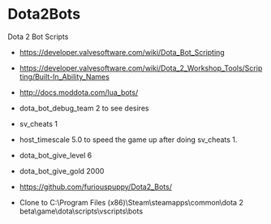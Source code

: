 # Dota2Bots
Dota 2 Bot Scripts

- https://developer.valvesoftware.com/wiki/Dota_Bot_Scripting
- https://developer.valvesoftware.com/wiki/Dota_2_Workshop_Tools/Scripting/Built-In_Ability_Names
- http://docs.moddota.com/lua_bots/
- dota_bot_debug_team 2 to see desires
- sv_cheats 1
- host_timescale 5.0 to speed the game up after doing sv_cheats 1.
- dota_bot_give_level 6
- dota_bot_give_gold 2000
- https://github.com/furiouspuppy/Dota2_Bots/

- Clone to C:\Program Files (x86)\Steam\steamapps\common\dota 2 beta\game\dota\scripts\vscripts\bots
